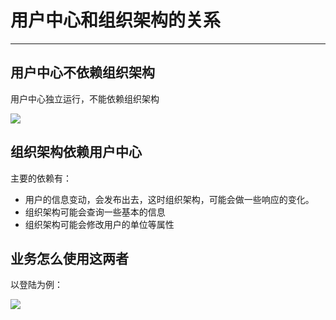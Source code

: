 # 用户中心和组织架构的关系
----
## 用户中心不依赖组织架构
用户中心独立运行，不能依赖组织架构

![](/opt/mos/codebase/org-design/doc/services.svg)

## 组织架构依赖用户中心

主要的依赖有：

- 用户的信息变动，会发布出去，这时组织架构，可能会做一些响应的变化。
- 组织架构可能会查询一些基本的信息
- 组织架构可能会修改用户的单位等属性

## 业务怎么使用这两者

以登陆为例：

![](/opt/mos/codebase/org-design/doc/LogIn.svg)




